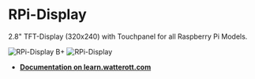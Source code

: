 # RPi-Display
2.8" TFT-Display (320x240) with Touchpanel for all Raspberry Pi Models.

![RPi-Display B+](https://github.com/watterott/RPi-Display/raw/master/hardware/RPi-Display_Bplus_v11.jpg)
![RPi-Display](https://github.com/watterott/RPi-Display/raw/master/hardware/RPi-Display_v10.jpg)

* **[Documentation on learn.watterott.com](http://learn.watterott.com/rpi-display/)**

